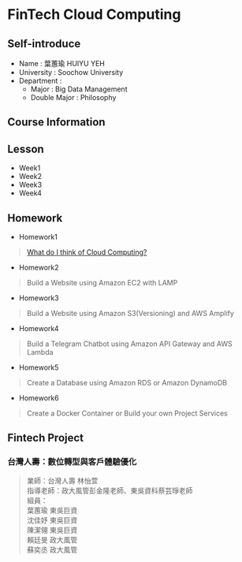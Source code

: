 # FinTech Cloud Computing
## Self-introduce
* Name : 葉蕙瑜 HUIYU YEH
* University : Soochow University
* Department : 
  * Major : Big Data Management
  * Double Major : Philosophy
## Course Information

## Lesson
* Week1
* Week2
* Week3
* Week4
## Homework
* Homework1
> [What do I think of Cloud Computing?](https://github.com/HUIYUYEH/FinTech/blob/main/HW/HW1.md)
* Homework2
> Build a Website using Amazon EC2 with LAMP
* Homework3
> Build a Website using Amazon S3(Versioning) and AWS Amplify
* Homework4
> Build a Telegram Chatbot using Amazon API Gateway and AWS Lambda
* Homework5
> Create a Database using Amazon RDS or Amazon DynamoDB
* Homework6
> Create a Docker Container or Build your own Project Services
## Fintech Project
### 台灣人壽：數位轉型與客戶體驗優化 
> 業師：台灣人壽 林怡萱  
指導老師：政大風管彭金隆老師、東吳資科蔡芸琤老師  
組員：  
葉蕙瑜 東吳巨資  
沈佳妤 東吳巨資  
陳潔翎 東吳巨資  
賴廷旻 政大風管   
蘇奕丞 政大風管  
